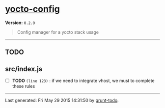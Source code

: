 # [yocto-config]( http://www.yocto.re )

**Version:** `0.2.0`

> Config manager for a yocto stack usage

* * *

## TODO

## src/index.js

-  [ ] **TODO** `(line 123)`  : if we need to integrate vhost, we must to complete these rules


* * *

Last generated: Fri May 29 2015 14:31:50 by [grunt-todo](https://github.com/leny/grunt-todo).
